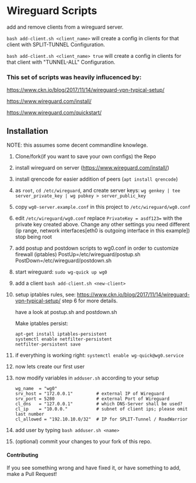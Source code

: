 # Wireguard Scripts

add and remove clients from a wireguard server.

`bash add-client.sh <client_name>` will create a config in clients for that client with SPLIT-TUNNEL Configuration.

`bash add-client.sh <client_name> true` will create a config in clients for that client with "TUNNEL-ALL" Configuration.


### This set of scripts was heavily influcenced by:

https://www.ckn.io/blog/2017/11/14/wireguard-vpn-typical-setup/

https://www.wireguard.com/install/

https://www.wireguard.com/quickstart/


## Installation
NOTE: this assumes some decent commandline knowlege.

1. Clone/fork(if you want to save your own configs) the Repo

1. install wireguard on server (https://www.wireguard.com/install/)

1. install qrencode for easier addition of peers (`apt install qrencode`)

1. as `root`, `cd /etc/wireguard`, and create server keys: `wg genkey | tee server_private_key | wg pubkey > server_public_key`

1. copy `wg0-server.example.conf` in this project to `/etc/wireguard/wg0.conf`

1. edit `/etc/wireguard/wg0.conf` replace `PrivateKey = asdf123=` with the private key created above.
   Change any other settings you need different (ip range, network interfaces[eth0 is outgoing interface in this example])
   stop being root
   
1. add postup and postdown scripts to wg0.conf in order to customize firewall (iptables)
   PostUp=/etc/wireguard/postup.sh
   PostDown=/etc/wireguard/postdown.sh

1. start wireguard: `sudo wg-quick up wg0` 

1. add a client `bash add-client.sh <new-client>`

1. setup iptables rules, see: https://www.ckn.io/blog/2017/11/14/wireguard-vpn-typical-setup/ step 6 for more details.
    
    have a look at postup.sh and postdown.sh
   
    Make iptables persist: 
    ```
    apt-get install iptables-persistent
    systemctl enable netfilter-persistent
    netfilter-persistent save
    ```

1. if everything is working right: `systemctl enable wg-quick@wg0.service`

1. now lets create our first user

1. now modify variables in `adduser.sh` according to your setup
   ```
   wg_name  = "wg0"
   srv_host = "172.0.0.1"         # external IP of Wireguard
   srv_port = 5280                # external Port of Wireguard
   cl_dns   = "127.0.0.1"         # which DNS-Server shall be used?
   cl_ip    = "10.0.0."           # subnet of client ips; please omit last number
   cl_allowed = "192.10.10.0/32"  # IP for SPLIT-Tunnel / RoadWarrior
   ```
1. add user by typing `bash adduser.sh <name>`

1. (optional) commit your changes to your fork of this repo.


#### Contributing
If you see something wrong and have fixed it, or have something to add, make a Pull Request!





